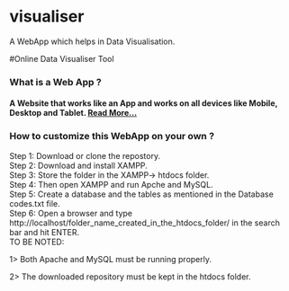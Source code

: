 # visualiser
<p>A WebApp which helps in Data Visualisation.</p>
#Online Data Visualiser Tool
<h3>What is a Web App ?</h3>
<h4>A Website that works like an App and works on all devices like Mobile, Desktop and Tablet. <a href="https://en.wikipedia.org/wiki/Web_application">Read More...</a></h4>
<h3>How to customize this WebApp on your own ?</h3>
Step 1: Download or clone the repostory.<br>
Step 2: Download and install XAMPP.<br>
Step 3: Store the folder in the XAMPP-> htdocs folder.<br>
Step 4: Then open XAMPP and run Apche and MySQL.<br>
Step 5: Create a database and the tables as mentioned in the Database codes.txt file.<br>
Step 6: Open a browser and type http://localhost/folder_name_created_in_the_htdocs_folder/ in the search bar and hit ENTER.<br>
TO BE NOTED: 
<p>1> Both Apache and MySQL must be running properly.</p>
<p>2> The downloaded repository must be kept in the htdocs folder.</p>